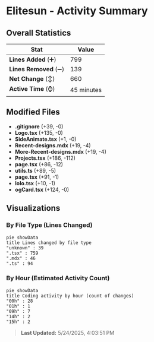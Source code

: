 # Elitesun - Activity Summary 

## Overall Statistics

| Stat                   | Value                                                             |
| ---------------------- | ----------------------------------------------------------------- |
| **Lines Added** (➕)   | 799                                          |
| **Lines Removed** (➖) | 139                                        |
| **Net Change** (↕)    | 660                |
| **Active Time** (⌚)   | 45 minutes |


## Modified Files
- **.gitignore** (+39, -0)
- **Logo.tsx** (+135, -0)
- **SideAnimate.tsx** (+1, -0)
- **Recent-designs.mdx** (+19, -4)
- **More-Recent-designs.mdx** (+19, -4)
- **Projects.tsx** (+186, -112)
- **page.tsx** (+86, -12)
- **utils.ts** (+89, -5)
- **page.tsx** (+91, -1)
- **lolo.tsx** (+10, -1)
- **ogCard.tsx** (+124, -0)

## Visualizations

### By File Type (Lines Changed)

```mermaid
pie showData
title Lines changed by file type
"unknown" : 39
".tsx" : 759
".mdx" : 46
".ts" : 94
```

### By Hour (Estimated Activity Count)

```mermaid
pie showData
title Coding activity by hour (count of changes)
"00h" : 28
"01h" : 1
"09h" : 7
"14h" : 2
"15h" : 2
```


> **Last Updated:** 5/24/2025, 4:03:51 PM